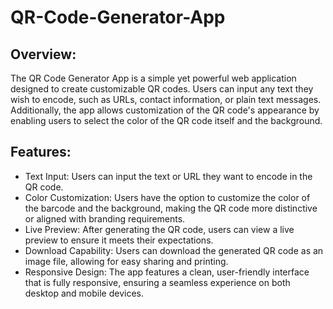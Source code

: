 # QR-Code-Generator-App
## Overview:
The QR Code Generator App is a simple yet powerful web application designed to create customizable QR codes. Users can input any text they wish to encode, such as URLs, contact information, or plain text messages. Additionally, the app allows customization of the QR code's appearance by enabling users to select the color of the QR code itself and the background.

## Features:

- Text Input: Users can input the text or URL they want to encode in the QR code.
- Color Customization: Users have the option to customize the color of the barcode and the background, making the QR code more distinctive or aligned with branding requirements.
- Live Preview: After generating the QR code, users can view a live preview to ensure it meets their expectations.
- Download Capability: Users can download the generated QR code as an image file, allowing for easy sharing and printing.
- Responsive Design: The app features a clean, user-friendly interface that is fully responsive, ensuring a seamless experience on both desktop and mobile devices.
